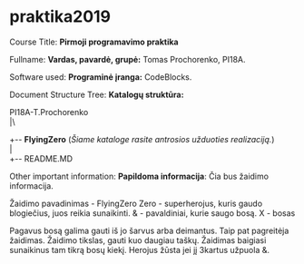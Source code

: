 # praktika2019

Course Title: **Pirmoji programavimo praktika** 

Fullname: **Vardas, pavardė, grupė:** Tomas Prochorenko, PI18A.

Software used: **Programinė įranga:** CodeBlocks.

Document Structure Tree: **Katalogų struktūra:** 

PI18A-T.Prochorenko\
      |\
    
  +-- <b>FlyingZero</b> (<i>Šiame kataloge rasite antrosios užduoties realizaciją.</i>)\
  |\
  +-- README.MD

Other important information: **Papildoma informacija**: 
Čia bus žaidimo informacija.

Žaidimo pavadinimas - FlyingZero
Zero - superherojus, kuris gaudo blogiečius, juos reikia sunaikinti.
& - pavaldiniai, kurie saugo bosą.
X - bosas

Pagavus bosą galima gauti iš jo šarvus arba deimantus. Taip pat pagreitėja žaidimas. Žaidimo tikslas, gauti kuo daugiau taškų.
Žaidimas baigiasi sunaikinus tam tikrą bosų kiekį. Herojus žūsta jei jį 3kartus užpuola &.
